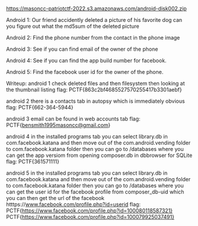 https://masoncc-patriotctf-2022.s3.amazonaws.com/android-disk002.zip

Android 1:
Our friend accidently deleted a picture of his favorite dog can you figure out what the md5sum of the deleted picture

Android 2:
Find the phone number from the contact in the phone image

Android 3: 
See if you can find email of the owner of the phone

Android 4:
See if you can find the app build number for facebook.

Android 5:
Find the facebook user id for the owner of the phone.


Writeup: 
android 1
  check deleted files and then filesystem then looking at the thumbnail listing
  flag: PCTF{863c2bf4685527570255417b3301aebf}
  
 android 2
  there is a contacts tab in autopsy which is immediately obvious
  flag: PCTF{662-364-5944}
  
  android 3
    email can be found in web accounts tab
    flag: PCTF{bensmith1995masoncc@gmail.com}
    
    
 android 4
  in the installed programs tab you can select library.db in com.facebook.katana and then move out of the com.android.vending folder to com.facebook.katana folder then you can go to /databases where you can get the app versiom from opening composer.db in dbbrowser for SQLite
  flag: PCTF{361571111}
  
  android 5 
      in the installed programs tab you can select library.db in com.facebook.katana and then move out of the com.android.vending folder to com.facebook.katana folder then you can go to /databases where you can get the user id for the facebook profile from composer_db-uid 
      which you can then get the url of the facebook htttps://www.facebook.com/profile.php?id=userid
      flag: PCTF{https://www.facebook.com/profile.php?id=100080118587321}
            PCTF{https://www.facebook.com/profile.php?id=100079925037491}
